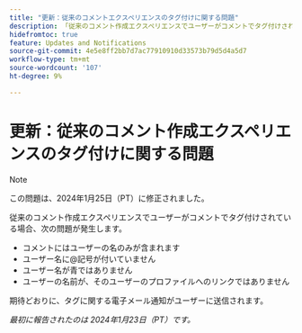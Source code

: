 ```yaml
---
title: "更新：従来のコメントエクスペリエンスのタグ付けに関する問題"
description: 「従来のコメント作成エクスペリエンスでユーザーがコメントでタグ付けされている場合、いくつかの問題が発生します。」
hidefromtoc: true
feature: Updates and Notifications
source-git-commit: 4e5e8ff2bb7d7ac77910910d33573b79d5d4a5d7
workflow-type: tm+mt
source-wordcount: '107'
ht-degree: 9%

---
```



# 更新：従来のコメント作成エクスペリエンスのタグ付けに関する問題

>[!NOTE]
>
>この問題は、2024年1月25日（PT）に修正されました。

従来のコメント作成エクスペリエンスでユーザーがコメントでタグ付けされている場合、次の問題が発生します。

* コメントにはユーザーの名のみが含まれます
* ユーザー名に@記号が付いていません
* ユーザー名が青ではありません
* ユーザーの名前が、そのユーザーのプロファイルへのリンクではありません

期待どおりに、タグに関する電子メール通知がユーザーに送信されます。

_最初に報告されたのは 2024年1月23日（PT）です。_
